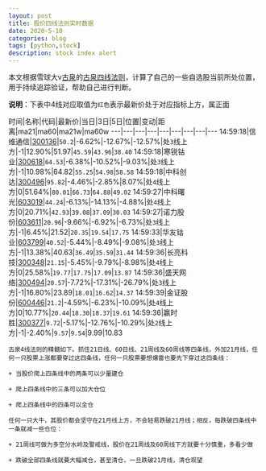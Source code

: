 ```yaml
---
layout: post
title: 股价四线法则实时数据
date: 2020-5-10
categories: blog
tags: [python,stock]
description: stock index alert
---
```



本文根据雪球大v[古泉](https://xueqiu.com/u/7148646888)的[古泉四线法则](https://xueqiu.com/7148646888/130498192)，计算了自己的一些自选股当前所处位置，用于持续追踪验证，帮助自己进行判断。

**说明**：下表中4线对应取值为`红色`表示最新价处于对应指标上方，属正面

时间|名称|代码|最新价|当日|3日|5日|位置|变动|距离|ma21|ma60|ma21w|ma60w
---|---|---|---|---|---|---|---|---
14:59:18|信维通信|[300136](https://xueqiu.com/S/SZ300136)|`50.2`|-6.62%|-12.67%|-12.57%|处`3`线上方|-1|12.90%|51.97|`45.59`|`43.96`|`38.40`
14:59:18|寒锐钴业|[300618](https://xueqiu.com/S/SZ300618)|`64.53`|-6.38%|-10.52%|-9.03%|处`3`线上方|-1|10.98%|64.82|`55.25`|`54.98`|`58.58`
14:59:18|中科创达|[300496](https://xueqiu.com/S/SZ300496)|`95.82`|-4.46%|-2.85%|8.07%|处`4`线上方|0|51.64%|`80.01`|`66.73`|`64.88`|`49.02`
14:59:27|中科曙光|[603019](https://xueqiu.com/S/SH603019)|`44.24`|-6.13%|-14.13%|-4.88%|处`4`线上方|0|20.71%|`42.93`|`39.08`|`37.09`|`30.03`
14:59:27|诺力股份|[603611](https://xueqiu.com/S/SH603611)|`20.96`|-9.66%|-6.92%|-6.73%|处`3`线上方|-1|6.45%|21.52|`20.35`|`19.54`|`17.75`
14:59:33|华友钴业|[603799](https://xueqiu.com/S/SH603799)|`40.52`|-5.44%|-8.49%|-9.08%|处`3`线上方|-1|13.38%|40.63|`36.49`|`35.59`|`31.44`
14:59:36|长亮科技|[300348](https://xueqiu.com/S/SZ300348)|`21.15`|-5.45%|-9.79%|-8.98%|处`4`线上方|0|25.58%|`19.77`|`17.75`|`17.09`|`13.87`
14:59:36|盛天网络|[300494](https://xueqiu.com/S/SZ300494)|`20.57`|-7.72%|-17.31%|-26.79%|处`3`线上方|-1|16.80%|23.89|`18.01`|`16.62`|`14.37`
14:59:39|金证股份|[600446](https://xueqiu.com/S/SH600446)|`21.2`|-4.59%|-6.23%|-10.09%|处`4`线上方|0|10.77%|`20.44`|`18.30`|`18.37`|`19.61`
14:59:36|赢时胜|[300377](https://xueqiu.com/S/SZ300377)|`9.72`|-5.17%|-12.76%|-10.29%|处`2`线上方|-1|-2.40%|`9.57`|`9.54`|9.99|10.83

```
古泉4线法则的精髓如下。抓住21日线、60日线、21周线及60周线等四条线，外加21月线，任何一只股票上涨都要穿过这四条线，任何一只股票要想爆雷也要先下穿过这四条线：

+ 当股价爬上四条线中的两条可以少量建仓

+ 爬上四条线中的三条可以加大仓位

+ 爬上四条线中的四条可以全仓

任何一只大牛，其股价都会坚守在21月线上方，不会轻易跌破21月线；相反，每跌破四条线中一条就减一些仓位：

+ 21周线可做为多空分水岭及警戒线，股价在21周线及60周线下方就要十分慎重，多看少做

+ 跌破全部四条线就要大幅减仓，甚至清仓，一旦跌破21月线，清仓观望
```